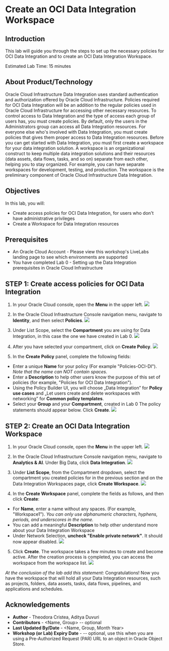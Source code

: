 # Create an OCI Data Integration Workspace

## Introduction

This lab will guide you through the steps to set up the necessary policies for OCI Data Integration and to create an OCI Data Integration Workspace.

Estimated Lab Time: 15 minutes

## About Product/Technology
Oracle Cloud Infrastructure Data Integration uses standard authentication and authorization offered by Oracle Cloud Infrastructure. Policies required for OCI Data Integration will be an addition to the regular policies used in Oracle Cloud Infrastructure for accessing other necessary resources. To control access to Data Integration and the type of access each group of users has, you must create policies. By default, only the users in the Administrators group can access all Data Integration resources. For everyone else who's involved with Data Integration, you must create policies that gives them proper access to Data Integration resources.
Before you can get started with Data Integration, you must first create a workspace for your data integration solution. A workspace is an organizational construct to keep multiple data integration solutions and their resources (data assets, data flows, tasks, and so on) separate from each other, helping you to stay organized. For example, you can have separate workspaces for development, testing, and production. The workspace is the preliminary component of Oracle Cloud Infrastructure Data Integration.

## Objectives
In this lab, you will:
* Create access policies for OCI Data Integration, for users who don't have administrative privileges
* Create a Workspace for Data Integration resources

## Prerequisites
* An Oracle Cloud Account - Please view this workshop's LiveLabs landing page to see which environments are supported
* You have completed Lab 0 - Setting up the Data Integration prerequisites in Oracle Cloud Infrastructure


## **STEP 1**: Create access policies for OCI Data Integration

1. In your Oracle Cloud console, open the **Menu** in the upper left.
     ![](./images/menu.png " ")

2. In the Oracle Cloud Infrastructure Console navigation menu, navigate to **Identity**, and then select **Policies**.
    ![](./images/menu_policies.png " ")

3. Under List Scope, select the **Compartment** you are using for Data Integration, in this case the one we have created in Lab 0.
    ![](./images/list_comp.png " ")

4. After you have selected your compartment, click on **Create Policy**.
    ![](./images/add_policy.png " ")

5. In the **Create Policy** panel, complete the following fields:
  * Enter a unique **Name** for your policy (For example "Policies-OCI-DI"). *Note that the name can NOT contain spaces.*
  * Enter a **Description** to help other users know the purpose of this set of policies (for example, "Policies for OCI Data Integration").
  * Using the Policy Builder UI, you will choose „Data Integration” for **Policy use cases** and „Let users create and delete workspaces with networking” for **Common policy templates**.
  * Select your **Group** and your **Compartment**, created in Lab 0
  The policy statements should appear below. Click **Create**.
![](./images/policy_builder.png " ")

## **STEP 2:** Create an OCI Data Integration Workspace

1. In your Oracle Cloud console, open the **Menu** in the upper left.
 ![](./images/menu.png " ")

2. In the Oracle Cloud Infrastructure Console navigation menu, navigate to **Analytics & AI**. Under Big Data, click **Data Integration**.
![](./images/menu_di.png " ")

3. Under **List Scope**, from the Compartment dropdown, select the compartment you created policies for in the previous section and on the Data Integration Workspaces page, click **Create Workspace**.
![](./images/workspaces.png " ")

4. In the **Create Workspace** panel, complete the fields as follows, and then click **Create**:
* For **Name**, enter a name without any spaces. (For example, "Workspace1"). *You can only use alphanumeric characters, hyphens, periods, and underscores in the name.*
* You can add a meaningful **Description** to help other understand more about your Data Integration Workspace
* Under Network Selection, **uncheck "Enable private network"**. It should now appear disabled.
![](./images/create_workspace.png " ")

5.	Click **Create**. The workspace takes a few minutes to create and become active. After the creation process is completed, you can access the workspace from the workspace list.
![](./images/create.png " ")

*At the conclusion of the lab add this statement:*
Congratulations!  Now you have the workspace that will hold all your Data Integration resources, such as projects, folders, data assets, tasks, data flows, pipelines, and applications and schedules.   


## Acknowledgements
* **Author** - Theodora Cristea, Aditya Duvuri
* **Contributors** -  <Name, Group> -- optional
* **Last Updated By/Date** - <Name, Group, Month Year>
* **Workshop (or Lab) Expiry Date** - <Month Year> -- optional, use this when you are using a Pre-Authorized Request (PAR) URL to an object in Oracle Object Store.
